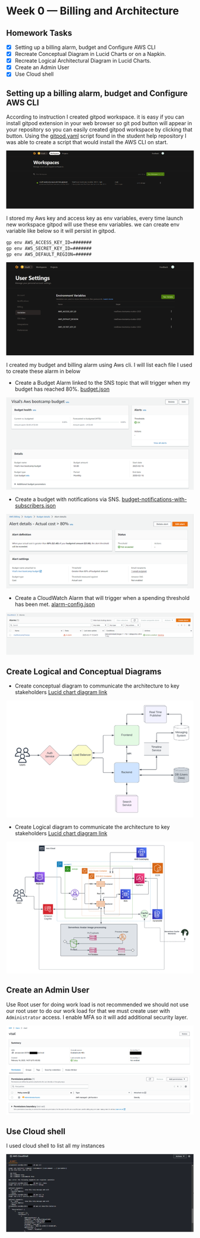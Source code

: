 # Week 0 — Billing and Architecture

## Homework Tasks

- [x] Setting up a billing alarm, budget and Configure AWS CLI
- [x] Recreate Conceptual Diagram in Lucid Charts or on a Napkin.
- [x] Recreate Logical Architectural Diagram in Lucid Charts.
- [x] Create an Admin User
- [x] Use Cloud shell 
 
## Setting up a billing alarm, budget and Configure AWS CLI

According to instruction I created gitpod workspace. it is easy if you can install gitpod extension in your web browser so git pod button will appear in your repository so you can easily created gitpod workspace by clicking that button.  Using the [gitpod.yaml](https://github.com/Visal9/aws-bootcamp-cruddur-2023/blob/main/.gitpod.yml) script  found in the student help repository I was able to create a script that would install the AWS CLI on start.

![gitpod workspace](images/gitpod-workspace.png)

 I stored my Aws key and access key as env variables,  every time   launch new workspace gitpod will use these env variables. we can create env variable like below so it will persist in gitpod.
 ```
 gp env AWS_ACCESS_KEY_ID=#######
 gp env AWS_SECRET_KEY_ID=#######
 gp env AWS_DEFAULT_REGION=######
 ```
 ![gitpod workspace](images/aws-key-gitpod-env-variable.png)

I created my budget and billing alarm using Aws cli. I will list each file I used to create these alarm in below

- Create a Budget Alarm linked to the SNS topic that will trigger when my budget has reached 80%. [budget.json](https://github.com/Visal9/aws-bootcamp-cruddur-2023/blob/main/aws/json/budget.json)

![budget](images/aws-budget.png)

- Create a budget with notifications via SNS. [budget-notifications-with-subscribers.json](https://github.com/Visal9/aws-bootcamp-cruddur-2023/blob/main/aws/json/budget-notifications-with-subscribers.json)

![budget](images/aws-bugdet-alert.png)

- Create a CloudWatch Alarm that will trigger when a spending threshold has been met. [alarm-config.json](https://github.com/Visal9/aws-bootcamp-cruddur-2023/blob/main/aws/json/alarm-config.json)

![budget](images/aws-cloudwath-alarm.png)

## Create Logical and Conceptual Diagrams

- Create conceptual diagram to communicate the architecture to key stakeholders [Lucid chart diagram link](https://lucid.app/lucidchart/07b99959-d9e4-4ed9-8677-6b910e4138cd/edit?invitationId=inv_d5382893-44ef-4ac2-9a79-854a361a9359)

![Conceptual Diagram](images/cruddur_conceptual_diagram.png)

- Create Logical diagram to communicate the architecture to key stakeholders [Lucid chart diagram link](https://lucid.app/lucidchart/07b99959-d9e4-4ed9-8677-6b910e4138cd/edit?viewport_loc=-470%2C124%2C2167%2C945%2C0_0&invitationId=inv_d5382893-44ef-4ac2-9a79-854a361a9359)

![Conceptual Diagram](images/Cruddur-%20Logical%20Diagram.png)


##  Create an Admin User
Use Root user for doing work load is not recommended we should not use our root user to do our work load for that we must create user with `Administrator` access. I enable MFA so it will add additional security layer.

![admin-user](images/adminitrator-user-aws.png)

##  Use Cloud shell 
I used cloud shell to list all my instances

![cloud-shell](images/aws-cloudshell.png)